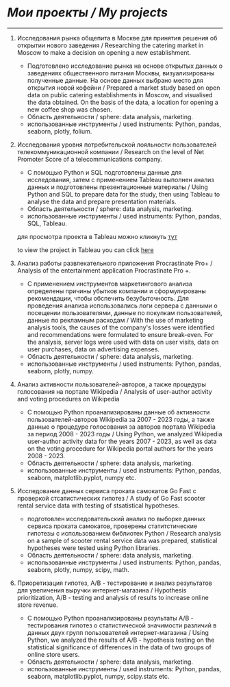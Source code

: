 # *Мои проекты / My projects*

----

1. Исследования рынка общепита в Москве для принятия решения об открытии нового заведения / Researching the catering market in Moscow to make a decision on opening a new establishment.

	- Подготовлено исследование рынка на основе открытых данных о заведениях общественного питания Москвы, визуализированы полученные данные. На основе данных выбрано место для открытия новой кофейни / Prepared a market study based on open data on public catering establishments in Moscow, and visualised the data obtained. On the basis of the data, a location for opening a new coffee shop was chosen.
	- Область деятельности / sphere: data analysis, marketing.
	- использованные инструменты / used instruments: Python, pandas, seaborn, plotly, folium.

2. Исследования уровня потребительской лояльности пользователей телекоммуникационной компании / Research on the level of Net Promoter Score of a telecommunications company.

	- С помощью Python и SQL подготовлены данные для исследования, затем с применением Tableau выполнен анализ данных и подготовлены презентационные материалы / Using Python and SQL to prepare data for the study, then using Tableau to analyse the data and prepare presentation materials.
	- Область деятельности / sphere: data analysis, marketing.
	- использованные инструменты / used instruments: Python, pandas, SQL, Tableau.
	
	для просмотра проекта в Tableau можно кликнуть [тут](https://public.tableau.com/app/profile/lev.sutulov/viz/NPS_analysis_16877870962290/sheet0)

	to view the project in Tableau you can click [here](https://public.tableau.com/app/profile/lev.sutulov/viz/NPS_analysis_16877870962290/sheet0)

3. Анализ работы развлекательного приложения Procrastinate Pro+ / Analysis of the entertainment application Procrastinate Pro +.

	- С применением инструментов маркетингового анализа определены причины убытков компании и сформулированы рекомендации, чтобы обспечить безубыточность. Для проведения анализа использовались логи сервера с данными о посещении пользователями, данные по покупкам пользователей, данные по 
рекламным расходам / With the use of marketing analysis tools, the causes of the company's losses were identified and recommendations were formulated to ensure break-even. For the analysis, server logs were used with data on user visits, data on user purchases, data on
advertising expenses.
	- Область деятельности / sphere: data analysis, marketing.
	- использованные инструменты / used instruments: Python, pandas, seaborn, plotly, numpy.

4. Анализ активности пользователей-авторов, а также процедуры голосования на портале Wikipedia / Analysis of user-author activity and voting procedures on Wikipedia

	- С помощью Python проанализированы данные об активности пользователей-авторов Wikipedia за 2007 - 2023 годы, а также данные о процедуре голосования за авторов портала Wikipedia за период 2008 - 2023 годы / Using Python, we analyzed Wikipedia user-author activity data for the years 2007 - 2023, as well as data on the voting procedure for Wikipedia portal authors for the years 2008 - 2023.
	- Область деятельности / sphere: data analysis, marketing.
	- использованные инструменты / used instruments: Python, pandas, seaborn, matplotlib.pyplot, numpy etc.

5. Исследование данных сервиса проката самокатов Go Fast с проверкой стсатистических гипотез / A study of Go Fast scooter rental service data with testing of stsatistical hypotheses.

	- подготовлен исследовательский анализ по выборке данных сервиса проката самокатов, проверены статитстические гипотезы с использованием библиотек Python / Research analysis on a sample of scooter rental service data was prepared, statistical hypotheses were tested using Python libraries.
	- Область деятельности / sphere: data analysis, marketing.
	- использованные инструменты / used instruments: Python, pandas, seaborn, plotly, numpy, scipy, math.

6. Приоретизация гипотез, А/В - тестирование и анализ результатов для увеличения выручки интернет-магазина / Hypothesis prioritization, A/B - testing and analysis of results to increase online store revenue.

	- С помощью Python проанализированы результаты А/В - тестирования гипотез о статистической значимости различий в данных двух групп пользователей интернет-магазина / Using Python, we analyzed the results of A/B - hypothesis testing on the statistical significance of differences in the data of two groups of online store users.
	- Область деятельности / sphere: data analysis, marketing.
	- использованные инструменты / used instruments: Python, pandas, seaborn, matplotlib.pyplot, numpy, scipy.stats etc.